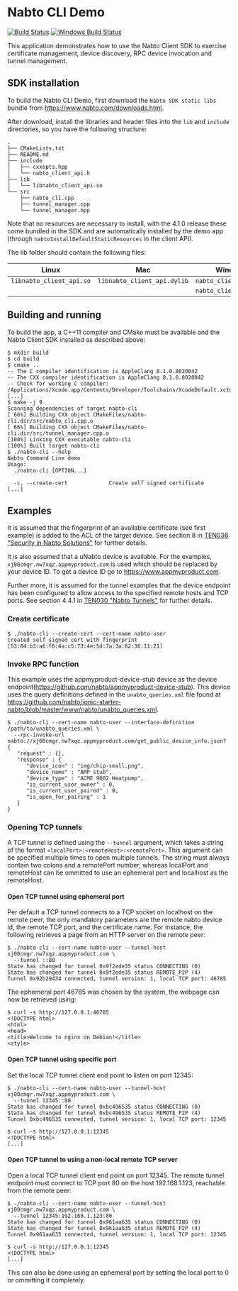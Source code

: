 # Nabto CLI Demo

[![Build Status][1]][2] [![Windows Build Status][3]][4]

[1]: https://travis-ci.org/nabto/nabto-cli.svg?branch=master
[2]: https://travis-ci.org/nabto/nabto-cli
[3]: https://ci.appveyor.com/api/projects/status/github/nabto/nabto-cli?svg=true&branch=master
[4]: https://ci.appveyor.com/project/nabto/nabto-cli

This application demonstrates how to use the Nabto Client SDK to exercise certificate management, device discovery, RPC device invocation and tunnel management.

## SDK installation

To build the Nabto CLI Demo, first download the `Nabto SDK static libs` bundle from https://www.nabto.com/downloads.html.

After download, install the libraries and header files into the `lib` and `include` directories, so you have the following structure:

```console
.
├── CMakeLists.txt
├── README.md
├── include
│   ├── cxxopts.hpp
│   └── nabto_client_api.h
├── lib
│   └── libnabto_client_api.so
└── src
    ├── nabto_cli.cpp
    ├── tunnel_manager.cpp
    └── tunnel_manager.hpp
```

Note that no resources are necessary to install, with the 4.1.0 release these come bundled in the SDK and are automatically installed by the demo app (through `nabtoInstallDefaultStaticResources` in the client API).

The lib folder should contain the following files:

| Linux                    | Mac                         | Windows                |
| ------------------------ | --------------------------- | ---------------------- |
| `libnabto_client_api.so` | `libnabto_client_api.dylib` | `nabto_client_api.lib` |
|                          |                             | `nabto_client_api.dll` |

## Building and running

To build the app, a C++11 compiler and CMake must be available and the Nabto Client SDK installed as described above:

```console
$ mkdir build
$ cd build
$ cmake ..
-- The C compiler identification is AppleClang 8.1.0.8020042
-- The CXX compiler identification is AppleClang 8.1.0.8020042
-- Check for working C compiler: /Applications/Xcode.app/Contents/Developer/Toolchains/XcodeDefault.xctoolchain/usr/bin/cc
[...]
$ make -j 9
Scanning dependencies of target nabto-cli
[ 66%] Building CXX object CMakeFiles/nabto-cli.dir/src/nabto_cli.cpp.o
[ 66%] Building CXX object CMakeFiles/nabto-cli.dir/src/tunnel_manager.cpp.o
[100%] Linking CXX executable nabto-cli
[100%] Built target nabto-cli
$ ./nabto-cli --help
Nabto Command Line demo
Usage:
  ./nabto-cli [OPTION...]

  -c, --create-cert             Create self signed certificate
[...]
```

## Examples

It is assumed that the fingerprint of an available certificate (see first example) is added to the ACL of the target device. See section 8 in [TEN036 "Security in Nabto Solutions"](https://www.nabto.com/downloads/docs/TEN036%20Security%20in%20Nabto%20Solutions.pdf) for further details.

It is also assumed that a uNabto device is available. For the examples, `xj00cmgr.nw7xqz.appmyproduct.com` is used which should be replaced by your device ID. To get a device ID go to https://www.appmyproduct.com.

Further more, it is assumed for the tunnel examples that the device endpoint has been configured to allow access to the specified remote hosts and TCP ports. See section 4.4.1 in [TEN030 "Nabto Tunnels"](https://www.nabto.com/downloads/docs/TEN030%20Nabto%20Tunnels.pdf) for further details.


### Create certificate

```console
$ ./nabto-cli --create-cert --cert-name nabto-user
Created self signed cert with fingerprint [53:84:b3:a6:f6:4a:c5:73:4e:5d:7a:3a:62:36:11:21]
```


### Invoke RPC function

This example uses the appmyproduct-device-stub device as the device endpoint(https://github.com/nabto/appmyproduct-device-stub). This device uses the query definitions defined in the `unabto_queries.xml` file found at https://github.com/nabto/ionic-starter-nabto/blob/master/www/nabto/unabto_queries.xml.

```console
$ ./nabto-cli --cert-name nabto-user --interface-definition /path/to/unabto_queries.xml \
  --rpc-invoke-url nabto://xj00cmgr.nw7xqz.appmyproduct.com/get_public_device_info.json? 
{
   "request" : {},
   "response" : {
      "device_icon" : "img/chip-small.png",
      "device_name" : "AMP stub",
      "device_type" : "ACME 9002 Heatpump",
      "is_current_user_owner" : 0,
      "is_current_user_paired" : 0,
      "is_open_for_pairing" : 1
   }
}
```
### Opening TCP tunnels

A TCP tunnel is defined using the `--tunnel` argument, which takes a string of the format `<localPort>:<remoteHost>:<remotePort>`. This argument can be specified multiple times to open multiple tunnels. The string must always contain two colons and a remotePort number, whereas localPort and remoteHost can be ommitted to use an ephemeral port and localhost as the remoteHost.

#### Open TCP tunnel using ephemeral port

Per default a TCP tunnel connects to a TCP socket on localhost on the remote peer, the only mandatory parameters are the remote nabto device id, the remote TCP port, and the certificate name. For instance, the following retrieves a page from an HTTP server on the remote peer:

```console
$ ./nabto-cli --cert-name nabto-user --tunnel-host xj00cmgr.nw7xqz.appmyproduct.com \
  --tunnel ::80
State has changed for tunnel 0x9f2ede35 status CONNECTING (0)
State has changed for tunnel 0x9f2ede35 status REMOTE_P2P (4)
Tunnel 0x92b29434 connected, tunnel version: 1, local TCP port: 46785
```

The ephemeral port 46785 was chosen by the system, the webpage can now be retrieved using:

```console
$ curl -s http://127.0.0.1:46785
<!DOCTYPE html>
<html>
<head>
<title>Welcome to nginx on Debian!</title>
<style>
```


#### Open TCP tunnel using specific port

Set the local TCP tunnel client end point to listen on port 12345:

```console
$ ./nabto-cli --cert-name nabto-user --tunnel-host xj00cmgr.nw7xqz.appmyproduct.com \
  --tunnel 12345::80
State has changed for tunnel 0xbc496535 status CONNECTING (0)
State has changed for tunnel 0xbc496535 status REMOTE_P2P (4)
Tunnel 0xbc496535 connected, tunnel version: 1, local TCP port: 12345
```

```console
$ curl -s http://127.0.0.1:12345
<!DOCTYPE html>
[...]
```


#### Open TCP tunnel to using a non-local remote TCP server

Open a local TCP tunnel client end point on port 12345. The remote tunnel endpoint must connect to TCP port 80 on the host 192.168.1.123, reachable from the remote peer:

```console
$ ./nabto-cli --cert-name nabto-user --tunnel-host xj00cmgr.nw7xqz.appmyproduct.com \
  --tunnel 12345:192.168.1.123:80
State has changed for tunnel 0x961aa635 status CONNECTING (0)
State has changed for tunnel 0x961aa635 status REMOTE_P2P (4)
Tunnel 0x961aa635 connected, tunnel version: 1, local TCP port: 12345
```

```console
$ curl -s http://127.0.0.1:12345
<!DOCTYPE html>
[...]
```

This can also be done using an ephemeral port by setting the local port to 0 or ommitting it completely.
